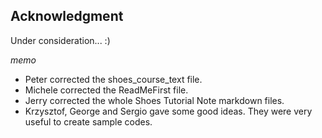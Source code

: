 Acknowledgment
--------------
Under consideration... :)

*memo*

- Peter corrected the shoes\_course\_text file.
- Michele corrected the ReadMeFirst file.
- Jerry corrected the whole Shoes Tutorial Note markdown files.
- Krzysztof, George and Sergio gave some good ideas.
  They were very useful to create sample codes.

